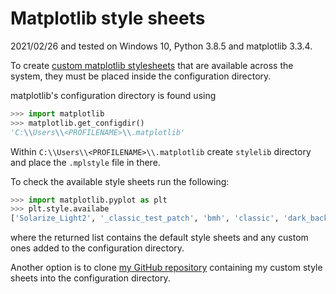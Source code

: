 # Matplotlib style sheets

2021/02/26 and tested on Windows 10, Python 3.8.5 and matplotlib 3.3.4.



To create [custom matplotlib stylesheets](https://matplotlib.org/stable/tutorials/introductory/customizing.html) that are available across the system, they must be placed inside the configuration directory.



matplotlib's configuration directory is found using

```python
>>> import matplotlib
>>> matplotlib.get_configdir()
'C:\\Users\\<PROFILENAME>\\.matplotlib'
```



Within `C:\\Users\\<PROFILENAME>\\.matplotlib` create `stylelib` directory and place the `.mplstyle` file in there.



To check the available style sheets run the following:

```python
>>> import matplotlib.pyplot as plt
>>> plt.style.availabe
['Solarize_Light2', '_classic_test_patch', 'bmh', 'classic', 'dark_background', 'fast', 'fivethirtyeight', 'ggplot', 'grayscale', 'jupyter_notebooks', 'seaborn', 'seaborn-bright', 'seaborn-colorblind', 'seaborn-dark', 'seaborn-dark-palette', 'seaborn-darkgrid', 'seaborn-deep', 'seaborn-muted', 'seaborn-notebook', 'seaborn-paper', 'seaborn-pastel', 'seaborn-poster', 'seaborn-talk', 'seaborn-ticks', 'seaborn-white', 'seaborn-whitegrid', 'tableau-colorblind10']
```

where the returned list contains the default style sheets and any custom ones added to the configuration directory.



Another option is to clone [my GitHub repository](https://github.com/TobyBi/stylelib) containing my custom style sheets into the configuration directory.